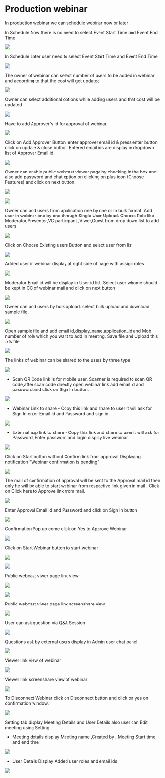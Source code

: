 # Production webinar

 In production webinar we can schedule webinar now or later

In Schedule Now there is no need to select Event Start Time and Event End Time

![](../.gitbook/assets/schedule_later.PNG)

In Schedule Later user need to select Event Start Time and Event End Time

![](../.gitbook/assets/image%20%2878%29.png)

The owner of webinar can select number of users to be added in webinar and according to that the cost will get updated

![](../.gitbook/assets/image%20%28251%29.png)

Owner can select additional options while adding users and that cost will be updated

![](../.gitbook/assets/image%20%28112%29.png)

Have to add Approver's id for approval of webinar. 

![](../.gitbook/assets/image%20%2898%29.png)

Click on Add Approver Button, enter approver email id & press enter button click on update & close button. Entered email ids are display in dropdown list of Approver Email id.

![](../.gitbook/assets/image%20%28257%29.png)

Owner can enable public webcast viewer page by checking in the box and also add password and chat option on clicking on plus icon \(Choose Features\) and click on next button.

![](../.gitbook/assets/image%20%28103%29.png)

![](../.gitbook/assets/image%20%28188%29.png)

Owner can add users from application one by one or in bulk format .Add user in webinar one by one through Single User Upload. Chooes Role like Moderator,Presenter,VC participant ,Viwer,Guest from drop down list to add users 

![](../.gitbook/assets/image%20%28235%29.png)

Click on Choose Existing users Button and select user from list 

![](../.gitbook/assets/image%20%28177%29.png)

Added user in webinar display at right side of page with assign roles

![](../.gitbook/assets/image%20%28113%29.png)

 Moderator Email id will be display in User id list. Select user whome should be kept in CC of webinar mail and click on next button

![](../.gitbook/assets/image%20%28256%29.png)

Owner can add users by bulk upload. select bulk upload and download sample file.

![](../.gitbook/assets/image%20%28165%29.png)

Open sample file and add email id,display\_name,application\_id and Mob number of role which you want to add in meeting. Save file and Upload this .xls file 

![](../.gitbook/assets/image%20%28267%29.png)

 The links of webinar can be shared to the users by three type

![](../.gitbook/assets/image%20%28307%29.png)

* Scan QR Code link is for mobile user. Scanner is required to scan QR code,after scan code directly open webinar link add email id and password and click on Sign In button.

![](../.gitbook/assets/image%20%28163%29.png)

* Webinar Link to share - Copy this link and share to user it will ask for Sign In enter Email id and Password and sign in.

![](../.gitbook/assets/image%20%28253%29.png)

* External app link to share - Copy this link and share to user it will ask for Password ,Enter password and login display live webinar

![](../.gitbook/assets/image%20%28158%29.png)

Click on Start button without Confirm link from approval Displaying notification "Webinar confirmation is pending"

![](../.gitbook/assets/image%20%2862%29.png)

The mail of confirmation of approval will be sent to the Approval mail id then only he will be able to start webinar from respective link given in mail . Click on Click here to Approve link from mail.

![](../.gitbook/assets/image%20%28107%29.png)

Enter Approval Email id and Password and click on Sign in button

![](../.gitbook/assets/image%20%287%29.png)

Confirmation Pop up come click on Yes to Approve Webinar

![](../.gitbook/assets/image%20%28212%29.png)

Click on Start Webinar button to start webinar

![](../.gitbook/assets/image%20%28299%29.png)

![](../.gitbook/assets/image%20%28202%29.png)

Public webcast viwer page link view

![](../.gitbook/assets/image%20%28132%29.png)

![](../.gitbook/assets/image%20%28199%29.png)

Public webcast viwer page link screenshare view

![](../.gitbook/assets/image%20%28184%29.png)

User can ask question via Q&A Session 

![](../.gitbook/assets/image%20%289%29.png)

Questions ask by external users display in Admin user chat panel

![](../.gitbook/assets/image%20%28218%29.png)

Viewer link view of webinar

![](../.gitbook/assets/image%20%2881%29.png)

Viewer link screenshare view of webinar

![](../.gitbook/assets/image%20%2833%29.png)

To Disconnect Webinar click on Disconnect button and click on yes on confirmation window.

![](../.gitbook/assets/image%20%28142%29.png)

Setting tab display Meeting Details and User Details also user can Edit meeting using Setting

* Meeting details display Meeting name ,Created by , Meeting Start time and end time

![](../.gitbook/assets/image%20%2825%29.png)

* User Details Display Added user roles and email ids 

![](../.gitbook/assets/image%20%2875%29.png)

